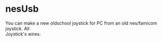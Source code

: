 # nesUsb
You can make a new oldschool joystick for PC from an old nes/famicom joystick.
All  
Joystick's wires:

